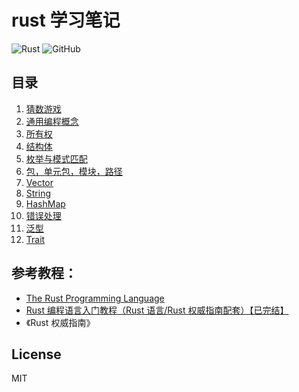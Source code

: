 # rust 学习笔记

![Rust](https://shields.io/badge/lang-Rust-orange.svg)
![GitHub](https://img.shields.io/github/license/Gu-Miao/learn-rust)

## 目录

1. [猜数游戏](1.guess_number/src/main.rs)
2. [通用编程概念](2.common_programming_concepts/src/main.rs)
3. [所有权](3.ownership/src/main.rs)
4. [结构体](4.struct/src/main.rs)
5. [枚举与模式匹配](5.enmus_pattern_matching/)
6. [包，单元包，模块，路径](6.packages_crates_modules_paths/src/main.rs)
7. [Vector](7.vector/src/main.rs)
8. [String](8.string/src/main.rs)
9. [HashMap](9.hashmap/src/main.rs)
10. [错误处理](10.error_handling/src/main.rs)
11. [泛型](11.generic/src/main.rs)
12. [Trait](12.trait/src/main.rs)

## 参考教程：

- [The Rust Programming Language](https://doc.rust-lang.org/book/)
- [Rust 编程语言入门教程（Rust 语言/Rust 权威指南配套）【已完结】](https://www.bilibili.com/video/BV1hp4y1k7SV/)
- 《Rust 权威指南》

## License

MIT
